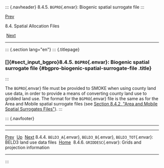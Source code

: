 ::: {.navheader}
8.4.5. `BGPRO`{.envar}: Biogenic spatial surrogate file
:::

[Prev](ch08s04s04.html) 

8.4. Spatial Allocation Files

 [Next](ch08s04s06.html)

------------------------------------------------------------------------

::: {.section lang="en"}
::: {.titlepage}
<div>

<div>

### []{#sect_input_bgpro}8.4.5. `BGPRO`{.envar}: Biogenic spatial surrogate file {#bgpro-biogenic-spatial-surrogate-file .title}

</div>

</div>
:::

The `BGPRO`{.envar} file must be provided to SMOKE when using county
land use data, in order to provide a means of converting county land use
to gridded land use. The format for the `BGPRO`{.envar} file is the same
as for the Area and Mobile spatial surrogate files (see [Section 8.4.2,
"Area and Mobile Spatial Surrogates
Files"](ch08s04s02.html "8.4.2. Area and Mobile Spatial Surrogates Files")).
:::

::: {.navfooter}

------------------------------------------------------------------------

  ---------------------------------------------------------------------------------------------- -------------------- --------------------------------------------------------------
  [Prev](ch08s04s04.html)                                                                         [Up](ch08s04.html)                                         [Next](ch08s04s06.html)
  8.4.4. `BELD3_A`{.envar}, `BELD3_B`{.envar}, `BELD3_TOT`{.envar}: BELD3 land use data files     [Home](index.html)     8.4.6. `GRIDDESC`{.envar}: Grids and projection information
  ---------------------------------------------------------------------------------------------- -------------------- --------------------------------------------------------------
:::
